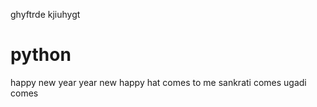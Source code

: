 
ghyftrde
kjiuhygt
# python
happy new year
year new happy
hat comes to me
sankrati comes
ugadi comes

